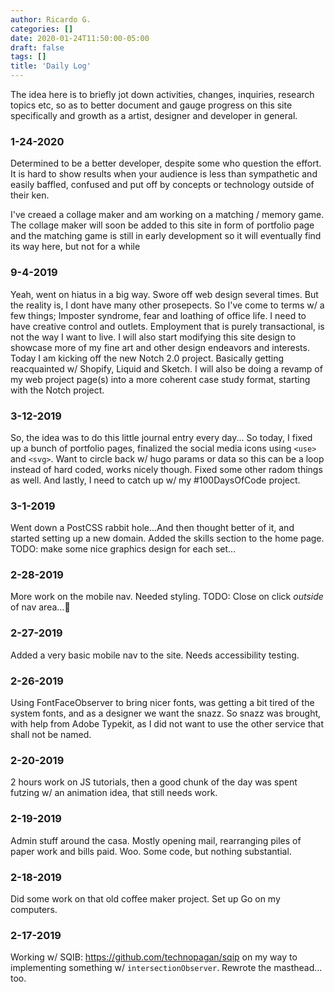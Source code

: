 ```yaml
---
author: Ricardo G.
categories: []
date: 2020-01-24T11:50:00-05:00
draft: false
tags: []
title: 'Daily Log'
---
```


The idea here is to briefly jot down activities, changes, inquiries, research topics etc, so as to better document and gauge progress on this site specifically and growth as a artist, designer and developer in general.

### 1-24-2020

Determined to be a better developer, despite some who question the effort. It is hard to show results when your audience is less than sympathetic and easily baffled, confused and put off by concepts or technology outside of their ken.

I've creaed a collage maker and am working on a matching / memory game. The collage maker will soon be added to this site in form of portfolio page and the matching game is still in early development so it will eventually find its way here, but not for a while

### 9-4-2019

Yeah, went on hiatus in a big way. Swore off web design several times. But the reality is, I dont have many other prosepects. So I've come to terms w/ a few things; Imposter syndrome, fear and loathing of office life. I need to have creative control and outlets. Employment that is purely transactional, is not the way I want to live. I will also start modifying this site design to showcase more of my fine art and other design endeavors and interests. Today I am kicking off the new Notch 2.0 project. Basically getting reacquainted w/ Shopify, Liquid and Sketch. I will also be doing a revamp of my web project page(s) into a more coherent case study format, starting with the Notch project.

### 3-12-2019

So, the idea was to do this little journal entry every day... So today, I fixed up a bunch of portfolio pages, finalized the social media icons using `<use>` and `<svg>`. Want to circle back w/ hugo params or data so this can be a loop instead of hard coded, works nicely though. Fixed some other radom things as well. And lastly, I need to catch up w/ my #100DaysOfCode project.

### 3-1-2019

Went down a PostCSS rabbit hole...And then thought better of it, and started setting up a new domain. Added the skills section to the home page. TODO: make some nice graphics design for each set...

### 2-28-2019

More work on the mobile nav. Needed styling. TODO: Close on click _outside_ of nav area...🤔

### 2-27-2019

Added a very basic mobile nav to the site. Needs accessibility testing.

### 2-26-2019

Using FontFaceObserver to bring nicer fonts, was getting a bit tired of the system fonts, and as a designer we want the snazz. So snazz was brought, with help from Adobe Typekit, as I did not want to use the other service that shall not be named.

### 2-20-2019

2 hours work on JS tutorials, then a good chunk of the day was spent futzing w/ an animation idea, that still needs work.

### 2-19-2019

Admin stuff around the casa. Mostly opening mail, rearranging piles of paper work and bills paid. Woo. Some code, but nothing substantial.

### 2-18-2019

Did some work on that old coffee maker project. Set up Go on my computers.

### 2-17-2019

Working w/ SQIB: https://github.com/technopagan/sqip on my way to implementing something w/ `intersectionObserver`.
Rewrote the masthead... too.
